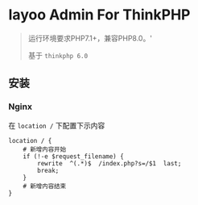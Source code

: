 Iayoo Admin For ThinkPHP
===============

> 运行环境要求PHP7.1+，兼容PHP8.0。'
>
> 基于 `thinkphp 6.0` 

## 安装

### Nginx

在 `location /` 下配置下示内容

```
location / {
    # 新增内容开始
    if (!-e $request_filename) {
        rewrite  ^(.*)$  /index.php?s=/$1  last;
        break;
    }
    # 新增内容结束
}
```